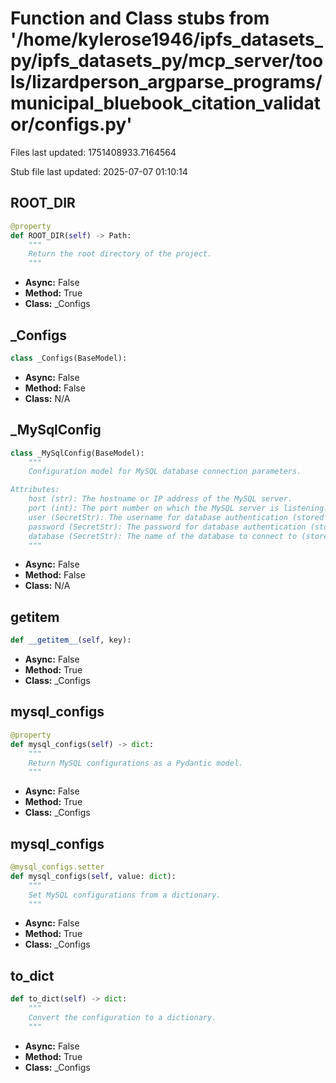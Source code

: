 # Function and Class stubs from '/home/kylerose1946/ipfs_datasets_py/ipfs_datasets_py/mcp_server/tools/lizardperson_argparse_programs/municipal_bluebook_citation_validator/configs.py'

Files last updated: 1751408933.7164564

Stub file last updated: 2025-07-07 01:10:14

## ROOT_DIR

```python
@property
def ROOT_DIR(self) -> Path:
    """
    Return the root directory of the project.
    """
```
* **Async:** False
* **Method:** True
* **Class:** _Configs

## _Configs

```python
class _Configs(BaseModel):
```
* **Async:** False
* **Method:** False
* **Class:** N/A

## _MySqlConfig

```python
class _MySqlConfig(BaseModel):
    """
    Configuration model for MySQL database connection parameters.

Attributes:
    host (str): The hostname or IP address of the MySQL server.
    port (int): The port number on which the MySQL server is listening.
    user (SecretStr): The username for database authentication (stored securely).
    password (SecretStr): The password for database authentication (stored securely).
    database (SecretStr): The name of the database to connect to (stored securely).
    """
```
* **Async:** False
* **Method:** False
* **Class:** N/A

## __getitem__

```python
def __getitem__(self, key):
```
* **Async:** False
* **Method:** True
* **Class:** _Configs

## mysql_configs

```python
@property
def mysql_configs(self) -> dict:
    """
    Return MySQL configurations as a Pydantic model.
    """
```
* **Async:** False
* **Method:** True
* **Class:** _Configs

## mysql_configs

```python
@mysql_configs.setter
def mysql_configs(self, value: dict):
    """
    Set MySQL configurations from a dictionary.
    """
```
* **Async:** False
* **Method:** True
* **Class:** _Configs

## to_dict

```python
def to_dict(self) -> dict:
    """
    Convert the configuration to a dictionary.
    """
```
* **Async:** False
* **Method:** True
* **Class:** _Configs

